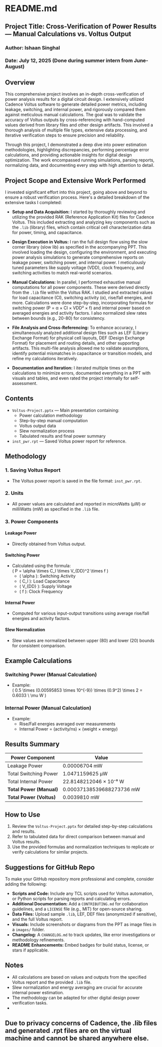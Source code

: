 # README.md

## Project Title: Cross-Verification of Power Results — Manual Calculations vs. Voltus Output

### Author: Ishaan Singhal  
### Date: July 12, 2025 (Done during summer intern from June- August)

## Overview

This comprehensive project involves an in-depth cross-verification of power analysis results for a digital circuit design. I extensively utilized Cadence Voltus software to generate detailed power metrics, including leakage, switching, and internal power, and rigorously compared them against meticulous manual calculations. The goal was to validate the accuracy of Voltus outputs by cross-referencing with hand-computed values derived from library files and other design artifacts. This involved a thorough analysis of multiple file types, extensive data processing, and iterative verification steps to ensure precision and reliability.

Through this project, I demonstrated a deep dive into power estimation methodologies, highlighting discrepancies, performing percentage error calculations, and providing actionable insights for digital design optimization. The work encompassed running simulations, parsing reports, normalizing data, and documenting every step with high attention to detail.

## Project Scope and Extensive Work Performed

I invested significant effort into this project, going above and beyond to ensure a robust verification process. Here's a detailed breakdown of the extensive tasks I completed:

- **Setup and Data Acquisition:** I started by thoroughly reviewing and utilizing the provided RAK (Reference Application Kit) files for Cadence Voltus. This included extracting and analyzing key components such as the `.lib` (library) files, which contain critical cell characterization data for power, timing, and capacitance.
  
- **Design Execution in Voltus:** I ran the full design flow using the slow corner library (slow lib) as specified in the accompanying PPT. This involved loading the design, configuring the environment, and executing power analysis simulations to generate comprehensive reports on leakage power, switching power, and internal power. I meticulously tuned parameters like supply voltage (VDD), clock frequency, and switching activities to match real-world scenarios.

- **Manual Calculations:** In parallel, I performed exhaustive manual computations for all power components. These were derived directly from the `.lib` file within the Voltus RAK. I studied and extracted values for load capacitance (Cl), switching activity (α), rise/fall energies, and more. Calculations were done step-by-step, incorporating formulas for switching power (P = α × Cl × VDD² × f) and internal power based on averaged energies and activity factors. I also normalized slew rates between bounds (e.g., 20-80) for consistency.

- **File Analysis and Cross-Referencing:** To enhance accuracy, I simultaneously analyzed additional design files such as LEF (Library Exchange Format) for physical cell layouts, DEF (Design Exchange Format) for placement and routing details, and other supporting artifacts. This multi-file analysis allowed me to validate assumptions, identify potential mismatches in capacitance or transition models, and refine my calculations iteratively.


- **Documentation and Iteration:** I iterated multiple times on the calculations to minimize errors, documented everything in a PPT with visuals and tables, and even rated the project internally for self-assessment.

## Contents

- `Voltus-Project.pptx` — Main presentation containing:
  - Power calculation methodology
  - Step-by-step manual computation
  - Voltus output data
  - Slew normalization process
  - Tabulated results and final power summary
- `inst_pwr.rpt` — Saved Voltus power report for reference.

## Methodology

### 1. Saving Voltus Report
- The Voltus power report is saved in the file format: `inst_pwr.rpt`.

### 2. Units
- All power values are calculated and reported in microWatts (μW) or milliWatts (mW) as specified in the `.lib` file.

### 3. Power Components

#### Leakage Power
- Directly obtained from Voltus output.

#### Switching Power
- Calculated using the formula:  
  \( P = \alpha \times C_l \times V_{DD}^2 \times f \)
  - \( \alpha \): Switching Activity
  - \( C_l \): Load Capacitance
  - \( V_{DD} \): Supply Voltage
  - \( f \): Clock Frequency

#### Internal Power
- Computed for various input-output transitions using average rise/fall energies and activity factors.

#### Slew Normalization
- Slew values are normalized between upper (80) and lower (20) bounds for consistent comparison.

## Example Calculations

### Switching Power (Manual Calculation)
- Example:  
  \( 0.5 \times (0.00595853 \times 10^{-9}) \times (0.9^2) \times 2 = 0.6033 \ \mu W \)

### Internal Power (Manual Calculation)
- Example:  
  - Rise/Fall energies averaged over measurements
  - Internal Power = (activity/ns) × (weight × energy)

## Results Summary

| Power Component      | Value                        |
|----------------------|-----------------------------|
| Leakage Power        | 0.00006704 mW               |
| Total Switching Power| 1.0471159625 μW             |
| Total Internal Power | 22.8148212046 × 10⁻⁸ W      |
| **Total Power (Manual)**   | 0.00037138539688273736 mW   |
| **Total Power (Voltus)**   | 0.0039810 mW                 |

## How to Use

1. Review the `Voltus-Project.pptx` for detailed step-by-step calculations and results.
2. Refer to tabulated data for direct comparison between manual and Voltus results.
3. Use the provided formulas and normalization techniques to replicate or verify calculations for similar projects.

## Suggestions for GitHub Repo

To make your GitHub repository more professional and complete, consider adding the following:

- **Scripts and Code:** Include any TCL scripts used for Voltus automation, or Python scripts for parsing reports and calculating errors.
- **Additional Documentation:** Add a `CONTRIBUTING.md` for collaboration guidelines, and a `LICENSE` file (e.g., MIT) for open-source sharing.
- **Data Files:** Upload sample `.lib`, LEF, DEF files (anonymized if sensitive), and the full Voltus report.
- **Visuals:** Include screenshots or diagrams from the PPT as image files in a `images/` folder.
- **Changelog:** A `CHANGELOG.md` to track updates, like error investigations or methodology refinements.
- **README Enhancements:** Embed badges for build status, license, or stars if applicable.

## Notes

- All calculations are based on values and outputs from the specified Voltus report and the provided `.lib` file.
- Slew normalization and energy averaging are crucial for accurate internal power estimation.
- The methodology can be adapted for other digital design power verification tasks.
- 
## Due to privacy concerns of Cadence, the .lib files and generated .rpt files are on the virtual machine and cannot be shared anywhere else. 

